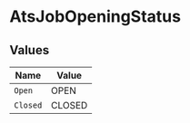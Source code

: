 # AtsJobOpeningStatus


## Values

| Name     | Value    |
| -------- | -------- |
| `Open`   | OPEN     |
| `Closed` | CLOSED   |